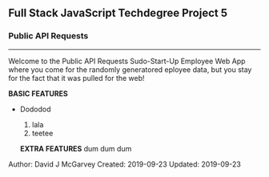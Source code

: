 Full Stack JavaScript Techdegree Project 5
-------------------------------------------
###         Public API Requests         ###
-------------------------------------------

Welcome to the Public API Requests Sudo-Start-Up Employee Web App where you come for the randomly generatored eployee data, but you stay for the fact that it was pulled for the web! 

**BASIC FEATURES**
- Dododod
  1. lala
  2. teetee

  **EXTRA FEATURES**
dum dum dum


Author: David J McGarvey
Created: 2019-09-23
Updated: 2019-09-23